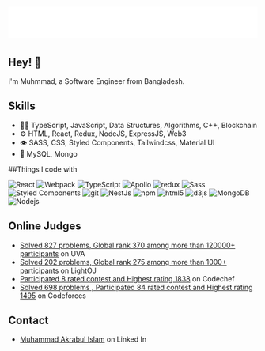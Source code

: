 <h1 align="center">
  <img src="https://raw.githubusercontent.com/akrabulislam/akrabulislam/main/name.svg" alt="Muhammad Akrabul Islam" />
</h1>

## Hey! 👋

I'm Muhmmad, a Software Engineer from Bangladesh.

## Skills

- 👨‍💻 TypeScript, JavaScript, Data Structures, Algorithms, C++, Blockchain
- ⚙️ HTML, React, Redux, NodeJS, ExpressJS, Web3
- 👁️ SASS, CSS, Styled Components, Tailwindcss, Material UI
- 💽 MySQL, Mongo

##Things I code with
<p>
  <img alt="React" src="https://img.shields.io/badge/-React-45b8d8?style=flat-square&logo=react&logoColor=white" />
  <img alt="Webpack" src="https://img.shields.io/badge/-Webpack-8DD6F9?style=flat-square&logo=webpack&logoColor=white" /> 
  <img alt="TypeScript" src="https://img.shields.io/badge/-TypeScript-007ACC?style=flat-square&logo=typescript&logoColor=white" />
  <img alt="Apollo" src="https://img.shields.io/badge/-Apollo%20GraphQL-311C87?style=flat-square&logo=apollo-graphql&logoColor=white" />
  <img alt="redux" src="https://img.shields.io/badge/-Redux-764ABC?style=flat-square&logo=redux&logoColor=white" />
  <img alt="Sass" src="https://img.shields.io/badge/-Sass-CC6699?style=flat-square&logo=sass&logoColor=white" />
  <img alt="Styled Components" src="https://img.shields.io/badge/-Styled_Components-db7092?style=flat-square&logo=styled-components&logoColor=white" />
  <img alt="git" src="https://img.shields.io/badge/-Git-F05032?style=flat-square&logo=git&logoColor=white" />
  <img alt="NestJs" src="https://img.shields.io/badge/-NestJs-ea2845?style=flat-square&logo=nestjs&logoColor=white" />
  <img alt="npm" src="https://img.shields.io/badge/-NPM-CB3837?style=flat-square&logo=npm&logoColor=white" />
  <img alt="html5" src="https://img.shields.io/badge/-HTML5-E34F26?style=flat-square&logo=html5&logoColor=white" />
  <img alt="d3js" src="https://img.shields.io/badge/-D3.js-F9A03C?style=flat-square&logo=d3.js&logoColor=white" />
  <img alt="MongoDB" src="https://img.shields.io/badge/-MongoDB-13aa52?style=flat-square&logo=mongodb&logoColor=white" />
  <img alt="Nodejs" src="https://img.shields.io/badge/-Nodejs-43853d?style=flat-square&logo=Node.js&logoColor=white" />
</p>

## Online Judges

- [Solved 827 problems, Global rank 370 among more than 120000+ participants](https://uhunt.onlinejudge.org/id/867156) on UVA
- [Solved 202 problems, Global rank 275 among more than 1000+ participants](https://lightoj.com/user/akrabulislam) on LightOJ
- [Participated 8 rated contest and Highest rating 1838](https://www.codechef.com/users/darkdreamofmy1) on Codechef
- [Solved 698 problems , Participated 84 rated contest and Highest rating 1495](https://codeforces.com/profile/_I_am_back_) on Codeforces

## Contact

- [Muhammad Akrabul Islam](https://www.linkedin.com/in/muhammad-akrabul-islam-b3b36112b/) on Linked In
